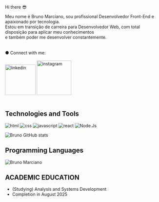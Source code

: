 Hi there :sunglasses:

Meu nome é Bruno Marciano, sou profissional Desenvolvedor Front-End e apaixonado por tecnologia.<br>
Estou em transição de carreira para Desenvolvedor Web, com total disposição para aplicar meu conhecimentos<br> e também poder me desenvolver constantemente.
<br><br><br/>
● Connect with me: 
<br><br>
<img src="https://img.shields.io/badge/LinkedIn-0077B5?style=for-the-badge&logo=linkedin&logoColor=white" alt="linkedin" width=100px />
<img src="https://img.shields.io/badge/Instagram-E4405F?style=for-the-badge&logo=instagram&logoColor=white" alt="instagram" width=113px />
<br><br/>

## Technologies and Tools

<div align>
<img  src="https://img.shields.io/badge/HTML5-E34F26?style=for-the-badge&logo=html5&logoColor=white" alt="html" />
<img  src="https://img.shields.io/badge/CSS3-1572B6?style=for-the-badge&logo=css3&logoColor=white" alt="css" />
<img  src="https://img.shields.io/badge/JavaScript-F7DF1E?style=for-the-badge&logo=javascript&logoColor=black" alt="javascript"  />
<img  src="https://img.shields.io/badge/React-20232A?style=for-the-badge&logo=react&logoColor=61DAFB" alt="react" />
<img  src="https://img.shields.io/badge/Node.js-43853D?style=for-the-badge&logo=node.js&logoColor=white" alt="Node.Js" />

![Bruno GitHub stats](https://github-readme-stats.vercel.app/api?username=obrunomarciano&show_icons=true&theme=transparent)


## Programming Languages
![Bruno Marciano](https://github-readme-stats.vercel.app/api/top-langs/?username=obrunomarciano&langs_count=8&theme=dark)

</div>


## ACADEMIC EDUCATION
* (Studying) Analysis and Systems Development
* Completion in August 2025

